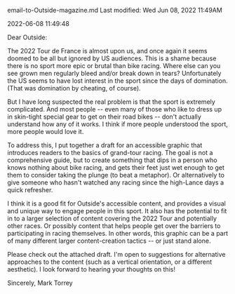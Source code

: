 email-to-Outside-magazine.md
Last modified: Wed Jun 08, 2022  11:49AM

2022-06-08 11:49:48

Dear Outside:

The 2022 Tour de France is almost upon us, and once again it seems doomed to be all but ignored by US audiences. This is a shame because there is no sport more epic or brutal than bike racing. Where else can you see grown men regularly bleed and/or break down in tears? Unfortunately the US seems to have lost interest in the sport since the days of domination. (That was domination by cheating, of course).

But I have long suspected the real problem is that the sport is extremely complicated. And most people -- even many of those who like to dress up in skin-tight special gear to get on their road bikes -- don't actually understand how any of it works. I think if more people understood the sport, more people would love it.

To address this, I put together a draft for an accessible graphic that introduces readers to the basics of grand-tour racing. The goal is not a comprehensive guide, but to create something that dips in a person who knows nothing about bike racing, and gets their feet just wet enough to get them to consider taking the plunge (to beat a metaphor). Or alternatively to give someone who hasn't watched any racing since the high-Lance days a quick refresher.

I think it is a good fit for Outside's accessible content, and provides a visual and unique way to engage people in this sport. It also has the potential to fit in to a larger selection of content covering the 2022 Tour and potentially other races. Or possibly content that helps people get over the barriers to participating in racing themselves. In other words, this graphic can be a part of many different larger content-creation tactics -- or just stand alone.

Please check out the attached draft. I'm open to suggestions for alternative approaches to the content (such as a vertical orientation, or a different aesthetic). I look forward to hearing your thoughts on this!

Sincerely,
Mark Torrey



